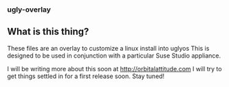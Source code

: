 ### ugly-overlay

## What is this thing?
These files are an overlay to customize a linux install into uglyos
This is designed to be used in conjunction with a particular Suse Studio appliance.

I will be writing more about this soon at http://orbitalattitude.com
I will try to get things settled in for a first release soon. Stay tuned!
